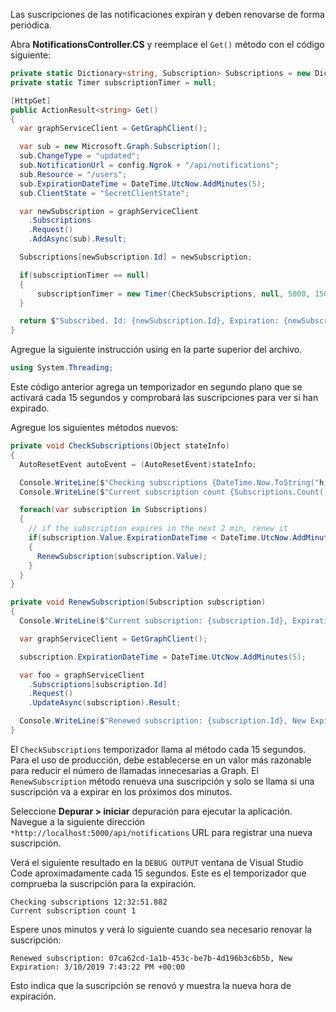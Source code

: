 <!-- markdownlint-disable MD002 MD041 -->

Las suscripciones de las notificaciones expiran y deben renovarse de forma periódica.

Abra **NotificationsController.CS** y reemplace el `Get()` método con el código siguiente:

```csharp
private static Dictionary<string, Subscription> Subscriptions = new Dictionary<string, Subscription>();
private static Timer subscriptionTimer = null;

[HttpGet]
public ActionResult<string> Get()
{
  var graphServiceClient = GetGraphClient();

  var sub = new Microsoft.Graph.Subscription();
  sub.ChangeType = "updated";
  sub.NotificationUrl = config.Ngrok + "/api/notifications";
  sub.Resource = "/users";
  sub.ExpirationDateTime = DateTime.UtcNow.AddMinutes(5);
  sub.ClientState = "SecretClientState";

  var newSubscription = graphServiceClient
    .Subscriptions
    .Request()
    .AddAsync(sub).Result;

  Subscriptions[newSubscription.Id] = newSubscription;

  if(subscriptionTimer == null)
  {
      subscriptionTimer = new Timer(CheckSubscriptions, null, 5000, 15000);
  }

  return $"Subscribed. Id: {newSubscription.Id}, Expiration: {newSubscription.ExpirationDateTime}";
}
```

Agregue la siguiente instrucción using en la parte superior del archivo.

```csharp
using System.Threading;
```

Este código anterior agrega un temporizador en segundo plano que se activará cada 15 segundos y comprobará las suscripciones para ver si han expirado.

Agregue los siguientes métodos nuevos:

```csharp
private void CheckSubscriptions(Object stateInfo)
{
  AutoResetEvent autoEvent = (AutoResetEvent)stateInfo;

  Console.WriteLine($"Checking subscriptions {DateTime.Now.ToString("h:mm:ss.fff")}");
  Console.WriteLine($"Current subscription count {Subscriptions.Count()}");

  foreach(var subscription in Subscriptions)
  {
    // if the subscription expires in the next 2 min, renew it
    if(subscription.Value.ExpirationDateTime < DateTime.UtcNow.AddMinutes(2))
    {
      RenewSubscription(subscription.Value);
    }
  }
}

private void RenewSubscription(Subscription subscription)
{
  Console.WriteLine($"Current subscription: {subscription.Id}, Expiration: {subscription.ExpirationDateTime}");

  var graphServiceClient = GetGraphClient();

  subscription.ExpirationDateTime = DateTime.UtcNow.AddMinutes(5);

  var foo = graphServiceClient
    .Subscriptions[subscription.Id]
    .Request()
    .UpdateAsync(subscription).Result;

  Console.WriteLine($"Renewed subscription: {subscription.Id}, New Expiration: {subscription.ExpirationDateTime}");
}
```

El `CheckSubscriptions` temporizador llama al método cada 15 segundos. Para el uso de producción, debe establecerse en un valor más razonable para reducir el número de llamadas innecesarias a Graph. El `RenewSubscription` método renueva una suscripción y solo se llama si una suscripción va a expirar en los próximos dos minutos.

Seleccione **Depurar > iniciar** depuración para ejecutar la aplicación. Navegue a la siguiente dirección `*http://localhost:5000/api/notifications` URL para registrar una nueva suscripción.

Verá el siguiente resultado en la `DEBUG OUTPUT` ventana de Visual Studio Code aproximadamente cada 15 segundos.  Este es el temporizador que comprueba la suscripción para la expiración.

```shell
Checking subscriptions 12:32:51.882
Current subscription count 1
```

Espere unos minutos y verá lo siguiente cuando sea necesario renovar la suscripción:

```shell
Renewed subscription: 07ca62cd-1a1b-453c-be7b-4d196b3c6b5b, New Expiration: 3/10/2019 7:43:22 PM +00:00
```

Esto indica que la suscripción se renovó y muestra la nueva hora de expiración.

